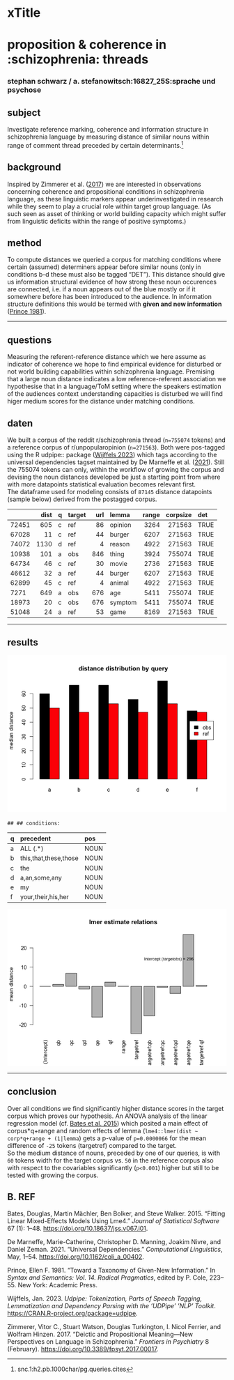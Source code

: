 # xTitle

# proposition & coherence in :schizophrenia: threads

### stephan schwarz / a. stefanowitsch:16827_25S:sprache und psychose

## subject

Investigate reference marking, coherence and information structure in schizophrenia language by measuring distance of similar nouns within range of comment thread preceded by certain determinants.[^1]

## background

Inspired by Zimmerer et al. ([2017](#ref-zimmerer_deictic_2017)) we are interested in observations concerning coherence and propositional conditions in schizophrenia language, as these linguistic markers appear underinvestigated in research while they seem to play a crucial role within target group language. (As such seen as asset of thinking or world building capacity which might suffer from linguistic deficits within the range of positive symptoms.)

## method

To compute distances we queried a corpus for matching conditions where certain (assumed) determiners appear before similar nouns (only in conditions b-d these must also be tagged “DET”). This distance should give us information structural evidence of how strong these noun occurences are connected, i.e. if a noun appears out of the blue mostly or if it somewhere before has been introduced to the audience. In information structure definitions this would be termed with **given and new information** ([Prince 1981](#ref-prince_toward_1981)).

------------------------------------------------------------------------

## questions

Measuring the referent-reference distance which we here assume as indicator of coherence we hope to find empirical evidence for disturbed or not world building capabilities within schizophrenia language. Premising that a large noun distance indicates a low reference-referent association we hypothesise that in a language/ToM setting where the speakers estimation of the audiences context understanding capacities is disturbed we will find higer medium scores for the distance under matching conditions.

## daten

We built a corpus of the reddit r/schizophrenia thread (`n=755074` tokens) and a reference corpus of r/unpopularopinion (`n=271563`). Both were pos-tagged using the R udpipe:: package ([Wijffels 2023](#ref-wijffels_udpipe_2023)) which tags according to the universal dependencies tagset maintained by De Marneffe et al. ([2021](#ref-de_marneffe_universal_2021)). Still the 755074 tokens can only, within the workflow of growing the corpus and devising the noun distances developed be just a starting point from where with more datapoints statistical evaluation becomes relevant first.  
The dataframe used for modeling consists of `87145` distance datapoints (sample below) derived from the postagged corpus.

|       | dist | q   | target | url | lemma   | range | corpsize | det  |
|:------|-----:|:----|:-------|----:|:--------|------:|---------:|:-----|
| 72451 |  605 | c   | ref    |  86 | opinion |  3264 |   271563 | TRUE |
| 67028 |   11 | c   | ref    |  44 | burger  |  6207 |   271563 | TRUE |
| 74072 | 1130 | d   | ref    |   4 | reason  |  4922 |   271563 | TRUE |
| 10938 |  101 | a   | obs    | 846 | thing   |  3924 |   755074 | TRUE |
| 64734 |   46 | c   | ref    |  30 | movie   |  2736 |   271563 | TRUE |
| 46612 |   32 | a   | ref    |  44 | burger  |  6207 |   271563 | TRUE |
| 62899 |   45 | c   | ref    |   4 | animal  |  4922 |   271563 | TRUE |
| 7271  |  649 | a   | obs    | 676 | age     |  5411 |   755074 | TRUE |
| 18973 |   20 | c   | obs    | 676 | symptom |  5411 |   755074 | TRUE |
| 51048 |   24 | a   | ref    |  53 | game    |  8169 |   271563 | TRUE |

------------------------------------------------------------------------

## results

![](https://github.com/esteeschwarz/SPUND-LX/raw/main/psych/HA/poster/index_files/figure-markdown_github/df1-vis-1.png)

    ## ## conditions:

| q   | precedent             | pos  |
|:----|:----------------------|:-----|
| a   | ALL (.\*)             | NOUN |
| b   | this,that,these,those | NOUN |
| c   | the                   | NOUN |
| d   | a,an,some,any         | NOUN |
| e   | my                    | NOUN |
| f   | your,their,his,her    | NOUN |

![](https://github.com/esteeschwarz/SPUND-LX/raw/main/psych/HA/poster/index_files/figure-markdown_github/lmeplot-1.png)

------------------------------------------------------------------------

## conclusion

Over all conditions <!--**B** (``` this, that, these, those, DET ```)-->we find significantly higher distance scores in the target corpus which proves our hypothesis. An ANOVA analysis of the linear regression model (cf. [Bates et al. 2015](#ref-bates_fitting_2015)) which posited a main effect of corpus\*q+range and random effects of lemma (`lme4::lmer(dist ~ corp*q+range + (1|lemma`) gets a p-value of `p=0.0000066` for the mean difference of `-25` tokens (targetref) compared to the target.  
So the medium distance of nouns, preceded by one of our queries, is with `60` tokens width for the target corpus vs. `50` in the reference corpus also with respect to the covariables significantly (`p<0.001`) higher but still to be tested with growing the corpus.

## B. REF

Bates, Douglas, Martin Mächler, Ben Bolker, and Steve Walker. 2015. “Fitting Linear Mixed-Effects Models Using Lme4.” *Journal of Statistical Software* 67 (1): 1–48. <https://doi.org/10.18637/jss.v067.i01>.

De Marneffe, Marie-Catherine, Christopher D. Manning, Joakim Nivre, and Daniel Zeman. 2021. “Universal Dependencies.” *Computational Linguistics*, May, 1–54. <https://doi.org/10.1162/coli_a_00402>.

Prince, Ellen F. 1981. “Toward a Taxonomy of Given-New Information.” In *Syntax and Semantics: Vol. 14. Radical Pragmatics*, edited by P. Cole, 223–55. New York: Academic Press.

Wijffels, Jan. 2023. *Udpipe: Tokenization, Parts of Speech Tagging, Lemmatization and Dependency Parsing with the ’UDPipe’ ’NLP’ Toolkit*. <https://CRAN.R-project.org/package=udpipe>.

Zimmerer, Vitor C., Stuart Watson, Douglas Turkington, I. Nicol Ferrier, and Wolfram Hinzen. 2017. “Deictic and Propositional Meaning—New Perspectives on Language in Schizophrenia.” *Frontiers in Psychiatry* 8 (February). <https://doi.org/10.3389/fpsyt.2017.00017>.

[^1]: snc.1:h2.pb.1000char/pg.queries.cites
